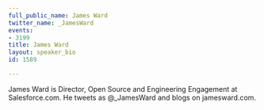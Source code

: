 ```yaml
---
full_public_name: James Ward
twitter_name: _JamesWard
events:
- 3199
title: James Ward
layout: speaker_bio
id: 1589

---
```

James Ward is Director, Open Source and Engineering Engagement at Salesforce.com. He tweets as @_JamesWard and blogs on jamesward.com.
